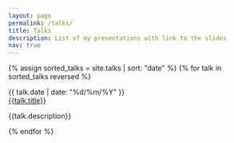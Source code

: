 ```yaml
---
layout: page
permalink: /talks/
title: Talks
description: List of my presentations with link to the slides
nav: true
---
```


{% assign sorted_talks = site.talks | sort: "date" %}
{% for talk in sorted_talks reversed %}

<div class="row">
    <div class="col-sm-2 abbr">
        <span class="badge">{{ talk.date | date: "%d/%m/%Y" }}</span>
    </div>
    <div id="{{entry.key}}" class="col-sm-10 paper">
        <a href="{{ talk.url | relative_url }}">{{talk.title}}</a>
        <p>{{talk.description}}</p>
    </div>
</div>
{% endfor %}